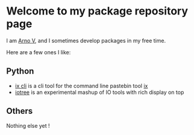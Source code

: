 # Welcome to my package repository page

I am [Arno V](cv.arnov.dev), and I sometimes develop packages in my free time.

Here are a few ones I like:

## Python

- [ix cli](ix/README.md) is a cli tool for the command line pastebin tool [ix](ix.io)
- [iotree](iotree/README.md) is an experimental mashup of IO tools with rich display on top

## Others

Nothing else yet !
